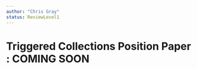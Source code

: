 ```yaml
---
author: "Chris Gray"
status: ReviewLevel1
---
```


# Triggered Collections Position Paper : COMING SOON
